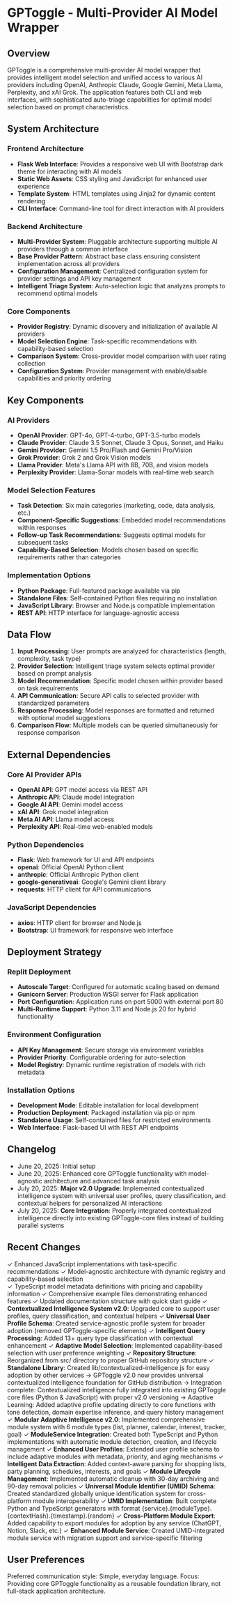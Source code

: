# GPToggle - Multi-Provider AI Model Wrapper

## Overview

GPToggle is a comprehensive multi-provider AI model wrapper that provides intelligent model selection and unified access to various AI providers including OpenAI, Anthropic Claude, Google Gemini, Meta Llama, Perplexity, and xAI Grok. The application features both CLI and web interfaces, with sophisticated auto-triage capabilities for optimal model selection based on prompt characteristics.

## System Architecture

### Frontend Architecture
- **Flask Web Interface**: Provides a responsive web UI with Bootstrap dark theme for interacting with AI models
- **Static Web Assets**: CSS styling and JavaScript for enhanced user experience
- **Template System**: HTML templates using Jinja2 for dynamic content rendering
- **CLI Interface**: Command-line tool for direct interaction with AI providers

### Backend Architecture
- **Multi-Provider System**: Pluggable architecture supporting multiple AI providers through a common interface
- **Base Provider Pattern**: Abstract base class ensuring consistent implementation across all providers
- **Configuration Management**: Centralized configuration system for provider settings and API key management
- **Intelligent Triage System**: Auto-selection logic that analyzes prompts to recommend optimal models

### Core Components
- **Provider Registry**: Dynamic discovery and initialization of available AI providers
- **Model Selection Engine**: Task-specific recommendations with capability-based selection
- **Comparison System**: Cross-provider model comparison with user rating collection
- **Configuration System**: Provider management with enable/disable capabilities and priority ordering

## Key Components

### AI Providers
- **OpenAI Provider**: GPT-4o, GPT-4-turbo, GPT-3.5-turbo models
- **Claude Provider**: Claude 3.5 Sonnet, Claude 3 Opus, Sonnet, and Haiku
- **Gemini Provider**: Gemini 1.5 Pro/Flash and Gemini Pro/Vision
- **Grok Provider**: Grok 2 and Grok Vision models
- **Llama Provider**: Meta's Llama API with 8B, 70B, and vision models
- **Perplexity Provider**: Llama-Sonar models with real-time web search

### Model Selection Features
- **Task Detection**: Six main categories (marketing, code, data analysis, etc.)
- **Component-Specific Suggestions**: Embedded model recommendations within responses
- **Follow-up Task Recommendations**: Suggests optimal models for subsequent tasks
- **Capability-Based Selection**: Models chosen based on specific requirements rather than categories

### Implementation Options
- **Python Package**: Full-featured package available via pip
- **Standalone Files**: Self-contained Python files requiring no installation
- **JavaScript Library**: Browser and Node.js compatible implementation
- **REST API**: HTTP interface for language-agnostic access

## Data Flow

1. **Input Processing**: User prompts are analyzed for characteristics (length, complexity, task type)
2. **Provider Selection**: Intelligent triage system selects optimal provider based on prompt analysis
3. **Model Recommendation**: Specific model chosen within provider based on task requirements
4. **API Communication**: Secure API calls to selected provider with standardized parameters
5. **Response Processing**: Model responses are formatted and returned with optional model suggestions
6. **Comparison Flow**: Multiple models can be queried simultaneously for response comparison

## External Dependencies

### Core AI Provider APIs
- **OpenAI API**: GPT model access via REST API
- **Anthropic API**: Claude model integration
- **Google AI API**: Gemini model access
- **xAI API**: Grok model integration
- **Meta AI API**: Llama model access
- **Perplexity API**: Real-time web-enabled models

### Python Dependencies
- **Flask**: Web framework for UI and API endpoints
- **openai**: Official OpenAI Python client
- **anthropic**: Official Anthropic Python client
- **google-generativeai**: Google's Gemini client library
- **requests**: HTTP client for API communications

### JavaScript Dependencies
- **axios**: HTTP client for browser and Node.js
- **Bootstrap**: UI framework for responsive web interface

## Deployment Strategy

### Replit Deployment
- **Autoscale Target**: Configured for automatic scaling based on demand
- **Gunicorn Server**: Production WSGI server for Flask application
- **Port Configuration**: Application runs on port 5000 with external port 80
- **Multi-Runtime Support**: Python 3.11 and Node.js 20 for hybrid functionality

### Environment Configuration
- **API Key Management**: Secure storage via environment variables
- **Provider Priority**: Configurable ordering for auto-selection
- **Model Registry**: Dynamic runtime registration of models with rich metadata

### Installation Options
- **Development Mode**: Editable installation for local development
- **Production Deployment**: Packaged installation via pip or npm
- **Standalone Usage**: Self-contained files for restricted environments
- **Web Interface**: Flask-based UI with REST API endpoints

## Changelog

- June 20, 2025: Initial setup
- June 20, 2025: Enhanced core GPToggle functionality with model-agnostic architecture and advanced task analysis
- July 20, 2025: **Major v2.0 Upgrade**: Implemented contextualized intelligence system with universal user profiles, query classification, and contextual helpers for personalized AI interactions
- July 20, 2025: **Core Integration**: Properly integrated contextualized intelligence directly into existing GPToggle-core files instead of building parallel systems

## Recent Changes

✓ Enhanced JavaScript implementations with task-specific recommendations
✓ Model-agnostic architecture with dynamic registry and capability-based selection  
✓ TypeScript model metadata definitions with pricing and capability information
✓ Comprehensive example files demonstrating enhanced features
✓ Updated documentation structure with quick start guide
✓ **Contextualized Intelligence System v2.0**: Upgraded core to support user profiles, query classification, and contextual helpers
✓ **Universal User Profile Schema**: Created service-agnostic profile system for broader adoption (removed GPToggle-specific elements)
✓ **Intelligent Query Processing**: Added 13+ query type classification with contextual enhancement
✓ **Adaptive Model Selection**: Implemented capability-based selection with user preference weighting
✓ **Repository Structure**: Reorganized from src/ directory to proper GitHub repository structure
✓ **Standalone Library**: Created lib/contextualized-intelligence.js for easy adoption by other services
→ GPToggle v2.0 now provides universal contextualized intelligence foundation for GitHub distribution
→ Integration complete: Contextualized intelligence fully integrated into existing GPToggle core files (Python & JavaScript) with proper v2.0 versioning
→ Adaptive Learning: Added adaptive profile updating directly to core functions with tone detection, domain expertise inference, and query history management
✓ **Modular Adaptive Intelligence v2.0**: Implemented comprehensive module system with 6 module types (list, planner, calendar, interest, tracker, goal)
✓ **ModuleService Integration**: Created both TypeScript and Python implementations with automatic module detection, creation, and lifecycle management
✓ **Enhanced User Profiles**: Extended user profile schema to include adaptive modules with metadata, priority, and aging mechanisms
✓ **Intelligent Data Extraction**: Added context-aware parsing for shopping lists, party planning, schedules, interests, and goals
✓ **Module Lifecycle Management**: Implemented automatic cleanup with 30-day archiving and 90-day removal policies
✓ **Universal Module Identifier (UMID) Schema**: Created standardized globally unique identification system for cross-platform module interoperability
✓ **UMID Implementation**: Built complete Python and TypeScript generators with format {service}.{moduleType}.{contextHash}.{timestamp}.{random}
✓ **Cross-Platform Module Export**: Added capability to export modules for adoption by any service (ChatGPT, Notion, Slack, etc.)
✓ **Enhanced Module Service**: Created UMID-integrated module service with migration support and service-specific filtering

## User Preferences

Preferred communication style: Simple, everyday language.
Focus: Providing core GPToggle functionality as a reusable foundation library, not full-stack application architecture.